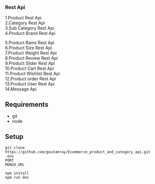
### Rest Api 
1.Product Rest Api    
2.Category Rest Api    
3.Sub Category Rest Api    
4.Product Brand Rest Api      

5.Product Rams Rest Api    
6.Product Size Rest Api     
7.Product Weight Rest Api    
8.Product Review Rest Api    
9.Product Slider Rest Api    
10.Product Cart Rest Api    
11.Product Wishlist Rest Api    
12.Product order Rest Api    
13.Product User Rest Api    
14.Message Api
## Requirements

-   git
-   node




## Setup

```
git clone https://github.com/goutamray/Ecommerce_product_and_category_api.git
.env 
PORT
MONGO_URL 

npm install
npm run dev
```





